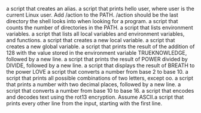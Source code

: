  a script that creates an alias.
a script that prints hello user, where user is the current Linux user.
Add /action to the PATH. /action should be the last directory the shell looks into when looking for a program.
 a script that counts the number of directories in the PATH.
a script that lists environment variables.
 a script that lists all local variables and environment variables, and functions.
 a script that creates a new local variable.
a script that creates a new global variable.
 a script that prints the result of the addition of 128 with the value stored in the environment variable TRUEKNOWLEDGE, followed by a new line.
a script that prints the result of POWER divided by DIVIDE, followed by a new line.
a script that displays the result of BREATH to the power LOVE
a script that converts a number from base 2 to base 10.
 a script that prints all possible combinations of two letters, except oo.
a script that prints a number with two decimal places, followed by a new line.
 a script that converts a number from base 10 to base 16.
a script that encodes and decodes text using the rot13 encryption. Assume ASCII.a script that prints every other line from the input, starting with the first line.
